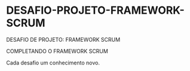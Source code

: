 # DESAFIO-PROJETO-FRAMEWORK-SCRUM
DESAFIO DE PROJETO: FRAMEWORK SCRUM

COMPLETANDO O FRAMEWORK SCRUM

Cada desafio um conhecimento novo.
